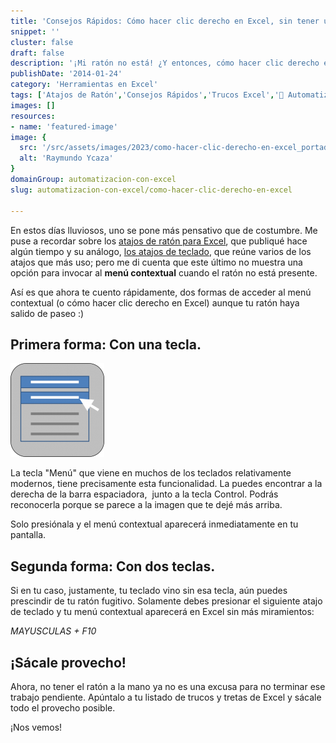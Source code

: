 ```yaml
---
title: 'Consejos Rápidos: Cómo hacer clic derecho en Excel, sin tener un ratón a la mano.'
snippet: ''
cluster: false
draft: false 
description: '¡Mi ratón no está! ¿Y entonces, cómo hacer clic derecho en Excel?'
publishDate: '2014-01-24'
category: 'Herramientas en Excel'
tags: ['Atajos de Ratón','Consejos Rápidos','Trucos Excel','🤖 Automatización con Excel']
images: []
resources: 
- name: 'featured-image'
image: {
  src: '/src/assets/images/2023/como-hacer-clic-derecho-en-excel_portada.png',
  alt: 'Raymundo Ycaza'
}
domainGroup: automatizacion-con-excel
slug: automatizacion-con-excel/como-hacer-clic-derecho-en-excel

---
```


En estos días lluviosos, uno se pone más pensativo que de costumbre. Me puse a recordar sobre los [atajos de ratón para Excel](http://raymundoycaza.com/7-atajos-de-raton-que-deberias-conocer/ "7 Atajos de ratón para Excel"), que publiqué hace algún tiempo y su análogo, [los atajos de teclado](http://raymundoycaza.com/11-atajos-de-teclado-para-excel/ "11 Atajos de teclado para Excel"), que reúne varios de los atajos que más uso; pero me di cuenta que este último no muestra una opción para invocar al **menú contextual** cuando el ratón no está presente.

Así es que ahora te cuento rápidamente, dos formas de acceder al menú contextual (o cómo hacer clic derecho en Excel) aunque tu ratón haya salido de paseo :)

## Primera forma: Con una tecla.

[![Cómo hacer clic derecho en Excel](images/como-hacer-clic-derecho-en-excel-150x150.png)](http://raymundoycaza.com/wp-content/uploads//como-hacer-clic-derecho-en-excel.png)

La tecla "Menú" que viene en muchos de los teclados relativamente modernos, tiene precisamente esta funcionalidad. La puedes encontrar a la derecha de la barra espaciadora,  junto a la tecla Control. Podrás reconocerla porque se parece a la imagen que te dejé más arriba.

Solo presiónala y el menú contextual aparecerá inmediatamente en tu pantalla.

## Segunda forma: Con dos teclas.

Si en tu caso, justamente, tu teclado vino sin esa tecla, aún puedes prescindir de tu ratón fugitivo. Solamente debes presionar el siguiente atajo de teclado y tu menú contextual aparecerá en Excel sin más miramientos:

_MAYUSCULAS + F10_

## ¡Sácale provecho!

Ahora, no tener el ratón a la mano ya no es una excusa para no terminar ese trabajo pendiente. Apúntalo a tu listado de trucos y tretas de Excel y sácale todo el provecho posible.

¡Nos vemos!
